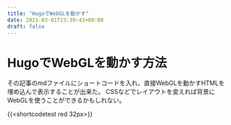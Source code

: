 ```yaml
---
title: "HugoでWebGLを動かす"
date: 2021-03-01T23:39:43+09:00
draft: false
---
```

# HugoでWebGLを動かす方法
その記事のmdファイルにショートコードを入れ、直接WebGLを動かすHTMLを埋め込んで表示することが出来た。
CSSなどでレイアウトを変えれば背景にWebGLを使うことができるかもしれない。



{{<shortcodetest red 32px>}}

